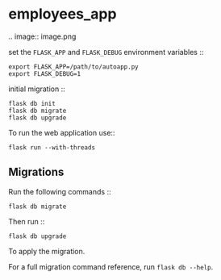 # employees_app
.. image:: image.png

set the ``FLASK_APP`` and ``FLASK_DEBUG``
environment variables ::

    export FLASK_APP=/path/to/autoapp.py
    export FLASK_DEBUG=1


initial migration ::

    flask db init
    flask db migrate
    flask db upgrade

To run the web application use::

    flask run --with-threads


Migrations
----------

Run the following commands ::

    flask db migrate

Then run ::

    flask db upgrade

To apply the migration.

For a full migration command reference, run ``flask db --help``.
